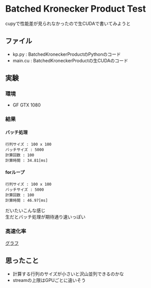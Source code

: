 # Batched Kronecker Product Test
cupyで性能差が見られなかったので生CUDAで書いてみようと

## ファイル
- kp.py : BatchedKroneckerProductのPythonのコード 
- main.cu : BatchedKroneckerProductの生CUDAのコード


## 実験
### 環境
- GF GTX 1080

### 結果
#### バッチ処理
```
行列サイズ : 100 x 100
バッチサイズ : 5000
計算回数 : 100
計算時間 : 34.81[ms]
```
#### forループ
```
行列サイズ : 100 x 100
バッチサイズ : 5000
計算回数 : 100
計算時間 : 46.97[ms]
```

だいたいこんな感じ  
生だとバッチ処理が期待通り速いっぽい

### 高速化率
[グラフ](./speedup.pdf)

## 思ったこと
- 計算する行列のサイズが小さいと沢山並列できるのかな
- streamの上限はGPUごとに違いそう
